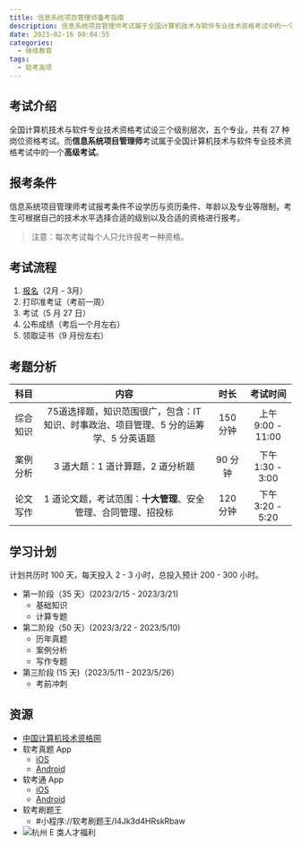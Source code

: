 ```yaml
---
title: 信息系统项目管理师备考指南
description: 信息系统项目管理师考试属于全国计算机技术与软件专业技术资格考试中的一个高级考试。
date: 2023-02-16 00:04:55
categories:
  - 继续教育
tags:
  - 软考高项
---
```


## 考试介绍

全国计算机技术与软件专业技术资格考试设三个级别层次，五个专业，共有 27 种岗位资格考试。而**信息系统项目管理师**考试属于全国计算机技术与软件专业技术资格考试中的一个**高级考试**。

## 报考条件

信息系统项目管理师考试报考条件不设学历与资历条件、年龄以及专业等限制，考生可根据自己的技术水平选择合适的级别以及合适的资格进行报考。

> 注意：每次考试每个人只允许报考一种资格。

## 考试流程

1. [报名](https://bm.ruankao.org.cn/sign/welcome)（2月 - 3月）
1. 打印准考证（考前一周）
1. 考试（5 月 27 日）
1. 公布成绩（考后一个月左右）
1. 领取证书（9 月份左右）

## 考题分析

|   科目   |                             内容                             |   时长   |        考试时间        |
| :------: | :----------------------------------------------------------: | :------: | :--------------------: |
| 综合知识 | 75道选择题，知识范围很广，包含：IT 知识、时事政治、项目管理、5 分的运筹学、5 分英语题 | 150 分钟 | 上午<br />9:00 - 11:00 |
| 案例分析 |               3 道大题：1 道计算题，2 道分析题               | 90 分钟  | 下午<br />1:30 - 3:00  |
| 论文写作 | 1 道论文题，考试范围：**十大管理**、安全管理、合同管理、招投标 | 120 分钟 | 下午<br />3:20 - 5:20  |

## 学习计划

计划共历时 100 天，每天投入 2 - 3 小时，总投入预计 200 - 300 小时。

- 第一阶段（35 天）(2023/2/15 - 2023/3/21)
  - 基础知识
  - 计算专题
- 第二阶段（50 天）(2023/3/22 - 2023/5/10)
  - 历年真题
  - 案例分析
  - 写作专题
- 第三阶段 (15 天)（2023/5/11 - 2023/5/26）
  - 考前冲刺

## 资源

- [中国计算机技术资格网](https://www.ruankao.org.cn/)
- 软考真题 App
  - [iOS](https://apps.apple.com/hk/app/%E8%BD%AF%E8%80%83%E7%9C%9F%E9%A2%98-2022%E4%BF%A1%E6%81%AF%E9%A1%B9%E7%9B%AE%E7%AE%A1%E7%90%86-%E7%B3%BB%E7%BB%9F%E9%9B%86%E6%88%90/id1468131830)
  - [Android](https://www.wandoujia.com/apps/7873801)
- 软考通 App
  - [iOS](https://apps.apple.com/cn/app/%E8%BD%AF%E8%80%83%E9%80%9A-2022%E5%B9%B4%E8%BD%AF%E4%BB%B6%E6%B0%B4%E5%B9%B3%E8%80%83%E8%AF%95%E6%8F%90%E5%88%86%E7%A5%9E%E5%99%A8/id1498444438)
  - [Android](https://www.wandoujia.com/apps/8095598)
- 软考刷题王
  - #小程序://软考刷题王/I4Jk3d4HRskRbaw
- ![杭州 E 类人才福利](https://cdn.jsdelivr.net/gh/youngjuning/images@main/1677062492249.png)

